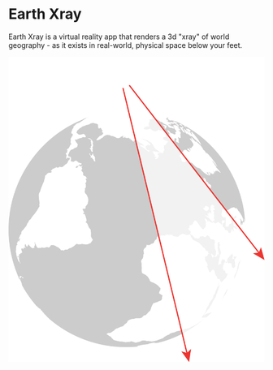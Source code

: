 # Earth Xray

Earth Xray is a virtual reality app that renders a 3d "xray" of world geography - as it exists in real-world, physical space below your feet.

![Earth Xray](images/xray.png)
